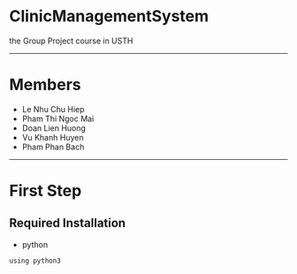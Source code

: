 # ClinicManagementSystem
the Group Project course in USTH

------------------------------------------
# Members
- Le Nhu Chu Hiep
- Pham Thi Ngoc Mai
- Doan Lien Huong
- Vu Khanh Huyen
- Pham Phan Bach

------------------------------------------
# First Step
## Required Installation
- python
```
using python3
```